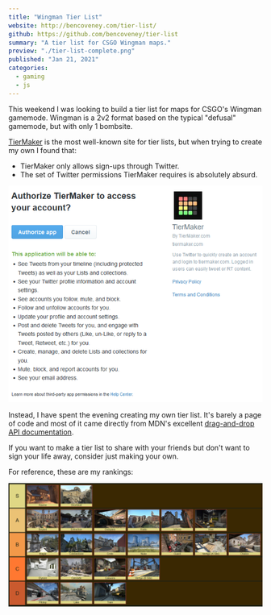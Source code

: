 ```yaml
---
title: "Wingman Tier List"
website: http://bencoveney.com/tier-list/
github: https://github.com/bencoveney/tier-list
summary: "A tier list for CSGO Wingman maps."
preview: "./tier-list-complete.png"
published: "Jan 21, 2021"
categories:
  - gaming
  - js
---
```


This weekend I was looking to build a tier list for maps for CSGO's Wingman gamemode. Wingman is a 2v2 format based on the typical "defusal" gamemode, but with only 1 bombsite.

[TierMaker](https://tiermaker.com/) is the most well-known site for tier lists, but when trying to create my own I found that:

- TierMaker only allows sign-ups through Twitter.
- The set of Twitter permissions TierMaker requires is absolutely absurd.

![TierMaker's requested permissions](./tier-list-permissions.png "Why on earth could they possibly need all this stuff?")

Instead, I have spent the evening creating my own tier list. It's barely a page of code and most of it came directly from MDN's excellent [drag-and-drop API documentation](https://developer.mozilla.org/en-US/docs/Web/API/HTML_Drag_and_Drop_API).

If you want to make a tier list to share with your friends but don't want to sign your life away, consider just making your own.

For reference, these are my rankings:

![My CSGO Wingman Map Tier List](./tier-list-complete.png "Bring back Ravine!")
